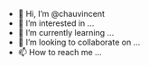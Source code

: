 - 👋 Hi, I’m @chauvincent
- 👀 I’m interested in ...
- 🌱 I’m currently learning ...
- 💞️ I’m looking to collaborate on ...
- 📫 How to reach me ...

<!---
chauvincent/chauvincent is a ✨ special ✨ repository because its `README.md` (this file) appears on your GitHub profile.
You can click the Preview link to take a look at your changes.
--->
